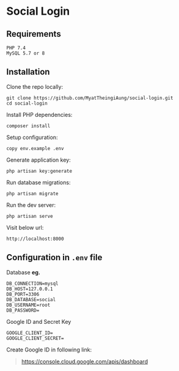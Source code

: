 # Social Login


## Requirements

```
PHP 7.4
MySQL 5.7 or 8
```

## Installation

Clone the repo locally:
```
git clone https://github.com/MyatTheingiAung/social-login.git
cd social-login
```

Install PHP dependencies:
```
composer install
```

Setup configuration:
```
copy env.example .env
```

Generate application key:
```
php artisan key:generate
```

Run database migrations:
```
php artisan migrate
```

Run the dev server:
```
php artisan serve
```

Visit below url:
```
http://localhost:8000
```

## Configuration in `.env` file
Database **eg.**
```
DB_CONNECTION=mysql
DB_HOST=127.0.0.1
DB_PORT=3306
DB_DATABASE=social
DB_USERNAME=root
DB_PASSWORD=
```

Google ID and Secret Key
```
GOOGLE_CLIENT_ID=
GOOGLE_CLIENT_SECRET=
```
Create Google ID in following link:
> https://console.cloud.google.com/apis/dashboard


